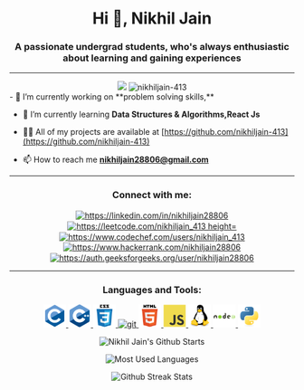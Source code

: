 <h1 align="center">Hi 👋, Nikhil Jain</h1>
<h3 align="center">A passionate undergrad students, who's always enthusiastic about learning and gaining experiences</h3>
<div align="center">
<hr>
<img src="https://hits.seeyoufarm.com/api/count/incr/badge.svg?url=https%3A%2F%2Fgithub.com%2Fnikhiljain-413&count_bg=%2379C83D&title_bg=%23555555&icon=github.svg&icon_color=%23E7E7E7&title=Hits&edge_flat=false" />
<img src="https://komarev.com/ghpvc/?username=nikhiljain-413&label=Profile%20views&color=hrightgreen&style=flat" alt="nikhiljain-413" />
</div>
- 🔭 I’m currently working on **problem solving skills,**

- 🌱 I’m currently learning **Data Structures & Algorithms,React Js**

- 👨‍💻 All of my projects are available at [https://github.com/nikhiljain-413](https://github.com/nikhiljain-413)

- 📫 How to reach me **nikhiljain28806@gmail.com**
<hr>

<h3 align="center">Connect with me:</h3>
<p align="center">
<a href="https://linkedin.com/in/nikhiljain28806" target="blank"><img align="center" src="https://raw.githubusercontent.com/rahuldkjain/github-profile-readme-generator/master/src/images/icons/Social/linked-in-alt.svg" alt="https://linkedin.com/in/nikhiljain28806" height="30" width="40" /></a>
<a href="https://leetcode.com/nikhiljain_413" target="blank"><img align="center" src="https://cdn.jsdelivr.net/npm/simple-icons@3.1.0/icons/leetcode.svg" alt="https://leetcode.com/nikhiljain_413 height="30" width="40" /></a>
<a href="https://www.codechef.com/users/nikhiljain_413" target="blank"><img align="center" src="https://cdn.jsdelivr.net/npm/simple-icons@3.1.0/icons/codechef.svg" alt="https://www.codechef.com/users/nikhiljain_413" height="30" width="40" /></a>
<a href="https://www.hackerrank.com/nikhiljain28806" target="blank"><img align="center" src="https://raw.githubusercontent.com/rahuldkjain/github-profile-readme-generator/master/src/images/icons/Social/hackerrank.svg" alt="https://www.hackerrank.com/nikhiljain28806" height="30" width="40" /></a>
<a href="https://auth.geeksforgeeks.org/user/nikhiljain28806" target="blank"><img align="center" src="https://raw.githubusercontent.com/rahuldkjain/github-profile-readme-generator/master/src/images/icons/Social/geeks-for-geeks.svg" alt="https://auth.geeksforgeeks.org/user/nikhiljain28806" height="30" width="40" /></a>
</p>
<hr>

<h3 align="center">Languages and Tools:</h3>
<p align="center"> <a href="https://www.cprogramming.com/" target="_blank"> <img src="https://raw.githubusercontent.com/devicons/devicon/master/icons/c/c-original.svg" alt="c" width="40" height="40"/> </a> <a href="https://www.w3schools.com/cpp/" target="_blank"> <img src="https://raw.githubusercontent.com/devicons/devicon/master/icons/cplusplus/cplusplus-original.svg" alt="cplusplus" width="40" height="40"/> </a> <a href="https://www.w3schools.com/css/" target="_blank"> <img src="https://raw.githubusercontent.com/devicons/devicon/master/icons/css3/css3-original-wordmark.svg" alt="css3" width="40" height="40"/> </a> <a href="https://git-scm.com/" target="_blank"> <img src="https://www.vectorlogo.zone/logos/git-scm/git-scm-icon.svg" alt="git" width="40" height="40"/> </a> <a href="https://www.w3.org/html/" target="_blank"> <img src="https://raw.githubusercontent.com/devicons/devicon/master/icons/html5/html5-original-wordmark.svg" alt="html5" width="40" height="40"/> </a> <a href="https://developer.mozilla.org/en-US/docs/Web/JavaScript" target="_blank"> <img src="https://raw.githubusercontent.com/devicons/devicon/master/icons/javascript/javascript-original.svg" alt="javascript" width="40" height="40"/> </a> <a href="https://www.linux.org/" target="_blank"> <img src="https://raw.githubusercontent.com/devicons/devicon/master/icons/linux/linux-original.svg" alt="linux" width="40" height="40"/> </a> <a href="https://nodejs.org" target="_blank"> <img src="https://raw.githubusercontent.com/devicons/devicon/master/icons/nodejs/nodejs-original-wordmark.svg" alt="nodejs" width="40" height="40"/> </a> <a href="https://www.python.org" target="_blank"> <img src="https://raw.githubusercontent.com/devicons/devicon/master/icons/python/python-original.svg" alt="python" width="40" height="40"/> </a> </p>

<p align='center'>
	<img src="https://github-readme-stats.vercel.app/api?username=nikhiljain-413&show_icons=true&include_all_commits=true&theme=chartreuse-dark&cache_seconds=3200" width="494" title="Nikhil Jain's Github Starts">
</p>

<p align='center'>
	<img src="https://github-readme-stats.anuraghazra1.vercel.app/api/top-langs/?username=nikhiljain-413&layout=compact&theme=chartreuse-dark" width="494" title="Most Used Languages">
</p>

 <p align='center'>
    <img src="https://github-readme-streak-stats.herokuapp.com?user=nikhiljain-413&theme=dark" width="494" title="Github Streak Stats">
</p>
